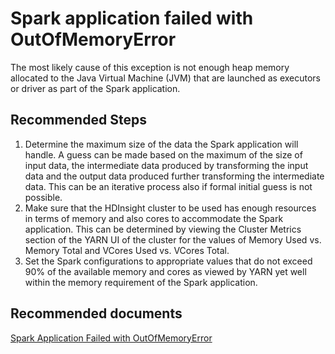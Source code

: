 <properties
    pageTitle="Spark application failed with OutOfMemoryError"
    description="Spark application failed with OutOfMemoryError"
    service="microsoft.hdinsight"
    resource="clusters"
    authors="bharathsreenivas"
    displayOrder="4"
    selfHelpType="resource"
    supportTopicIds="32511213"
    resourceTags=""
    productPesIds="15078"
    cloudEnvironments="public"
/>

# Spark application failed with OutOfMemoryError

The most likely cause of this exception is not enough heap memory allocated to the Java Virtual Machine (JVM) that are launched as executors or driver as part of the Spark application.

## **Recommended Steps**
1. Determine the maximum size of the data the Spark application will handle. A guess can be made based on the maximum of the size of input data, the intermediate data produced by transforming the input data and the output data produced further transforming the intermediate data. This can be an iterative process also if formal initial guess is not possible.
2. Make sure that the HDInsight cluster to be used has enough resources in terms of memory and also cores to accommodate the Spark application. This can be determined by viewing the Cluster Metrics section of the YARN UI of the cluster for the values of Memory Used vs. Memory Total and VCores Used vs. VCores Total.
3. Set the Spark configurations to appropriate values that do not exceed 90% of the available memory and cores as viewed by YARN yet well within the memory requirement of the Spark application.

## **Recommended documents**
[Spark Application Failed with OutOfMemoryError](https://hdinsight.github.io/spark/spark-application-failure-with-outofmemoryerror.html)<br>
